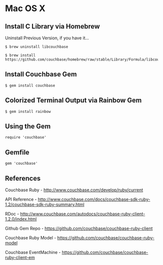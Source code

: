# Mac OS X                                                       


## Install C Library via Homebrew

Uninstall Previous Version, if you have it...

    $ brew uninstall libcouchbase

    $ brew install https://github.com/couchbase/homebrew/raw/stable/Library/Formula/libcouchbase.rb


## Install Couchbase Gem

    $ gem install couchbase

## Colorized Terminal Output via Rainbow Gem

    $ gem install rainbow

## Using the Gem

    require 'couchbase'

## Gemfile

    gem 'couchbase'

## References


Couchbase Ruby    - http://www.couchbase.com/develop/ruby/current

API Reference     - http://www.couchbase.com/docs/couchbase-sdk-ruby-1.2/couchbase-sdk-ruby-summary.html

RDoc              - http://www.couchbase.com/autodocs/couchbase-ruby-client-1.2.0/index.html

Github Gem Repo   - https://github.com/couchbase/couchbase-ruby-client


Couchbase Ruby Model      - https://github.com/couchbase/couchbase-ruby-model

Couchbase EventMachine    - https://github.com/couchbase/couchbase-ruby-client-em





